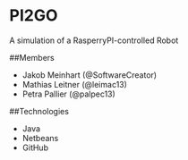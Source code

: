 # PI2GO
A simulation of a RasperryPI-controlled Robot

##Members
* Jakob Meinhart (@SoftwareCreator)
* Mathias Leitner (@leimac13)
* Petra Pallier (@palpec13)

##Technologies
* Java
* Netbeans
* GitHub
